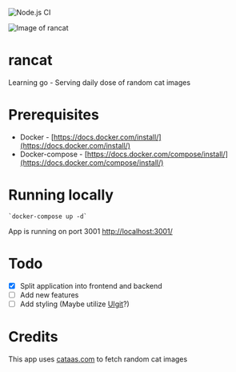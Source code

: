 ![Node.js CI](https://github.com/Pukri/rancat/workflows/Node.js%20CI/badge.svg)

![Image of rancat](https://cataas.com/cat?type=sq)

# rancat
Learning go - Serving daily dose of random cat images

# Prerequisites
* Docker - [https://docs.docker.com/install/](https://docs.docker.com/install/)
* Docker-compose - [https://docs.docker.com/compose/install/](https://docs.docker.com/compose/install/)

# Running locally

    `docker-compose up -d`

App is running on port 3001 [http://localhost:3001/](http://localhost:3001/)

# Todo
- [x] Split application into frontend and backend
- [ ] Add new features
- [ ] Add styling (Maybe utilize [UIgit](https://getuikit.com/docs/background)?)

# Credits
This app uses [cataas.com](https://cataas.com/) to fetch random cat images
